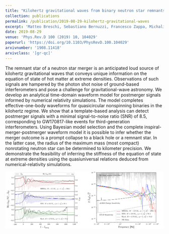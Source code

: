```yaml
---
title: "Kilohertz gravitational waves from binary neutron star remnants: time-domain model and constraints on extreme matter"
collection: publications
permalink: /publication/2019-08-29-kilohertz-gravitational-waves
excerpt: 'Matteo Breschi, Sebastiano Bernuzzi, Francesco Zappa, Michalis Agathos, Albino Perego, David Radice, Alessandro Nagar'
date: 2019-08-29
venue: 'Phys.Rev.D 100 (2019) 10, 104029'
paperurl: 'https://doi.org/10.1103/PhysRevD.100.104029'
arxivnumber: '1908.11418'
arxivclass: '[gr-qc]'
---
```


The remnant star of a neutron star merger is an anticipated loud source of kilohertz gravitational waves that conveys unique information on the equation of state of hot matter at extreme densities. Observations of such signals are hampered by the photon shot noise of ground-based interferometers and pose a challenge for gravitational-wave astronomy. We develop an analytical time-domain waveform model for postmerger signals informed by numerical relativity simulations. The model completes effective-one-body waveforms for quasicircular nonspinning binaries in the kilohertz regime. We show that a template-based analysis can detect postmerger signals with a minimal signal-to-noise ratio (SNR) of 8.5, corresponding to GW170817-like events for third-generation interferometers. Using Bayesian model selection and the complete inspiral-merger-postmerger waveform model it is possible to infer whether the merger outcome is a prompt collapse to a black hole or a remnant star. In the latter case, the radius of the maximum mass (most compact) nonrotating neutron star can be determined to kilometer precision. We demonstrate the feasibility of inferring the stiffness of the equation of state at extreme densities using the quasiuniversal relations deduced from numerical-relativity simulations.

![Figure](/images/publications/2019-08-29-kilohertz-gravitational-waves.png)
